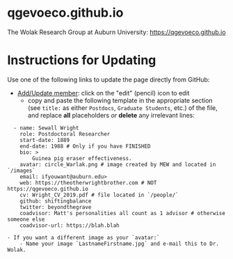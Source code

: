 # qgevoeco.github.io
The Wolak Research Group at Auburn University: https://qgevoeco.github.io

# Instructions for Updating

Use one of the following links to update the page directly from GitHub:

<!-- 
- [Update projects](https://github.com/qgevoeco)
-->

  - [Add/Update member](https://github.com/qgevoeco/qgevoeco.github.io/tree/master/_data/group-members.yml): click on the "edit" (pencil) icon to edit
    - copy and paste the following template in the appropriate section (see `title:` as either `Postdocs`, `Graduate Students`, etc.) of the file, and replace **all** placeholders *or* **delete** any irrelevant lines:

```
  - name: Sewall Wright
    role: Postdoctoral Researcher
    start-date: 1889
    end-date: 1988 # Only if you have FINISHED
    bio: >
        Guinea pig eraser effectiveness.
    avatar: circle_Warlak.png # image created by MEW and located in `/images`
    email: ifyouwant@auburn.edu>
    web: https://theotherwrightbrother.com # NOT https://qgevoeco.github.io
    cv: Wright_CV_2019.pdf # file located in `/people/`
    github: shiftingbalance
    twitter: beyondthegrave
    coadvisor: Matt's personalities all count as 1 advisor # otherwise someone else
    coadvisor-url: https://blah.blah
```
    - If you want a different image as your `avatar:`
        - Name your image `LastnameFirstname.jpg` and e-mail this to Dr. Wolak.

